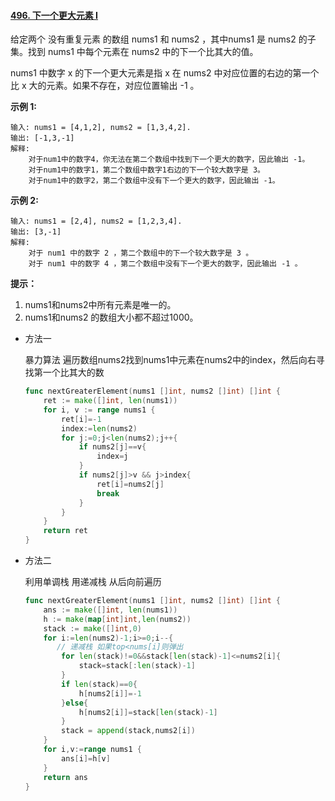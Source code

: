 #### [496. 下一个更大元素 I](https://leetcode-cn.com/problems/next-greater-element-i/)

给定两个 没有重复元素 的数组 nums1 和 nums2 ，其中nums1 是 nums2 的子集。找到 nums1 中每个元素在 nums2 中的下一个比其大的值。

nums1 中数字 x 的下一个更大元素是指 x 在 nums2 中对应位置的右边的第一个比 x 大的元素。如果不存在，对应位置输出 -1 。

**示例 1:**

```
输入: nums1 = [4,1,2], nums2 = [1,3,4,2].
输出: [-1,3,-1]
解释:
    对于num1中的数字4，你无法在第二个数组中找到下一个更大的数字，因此输出 -1。
    对于num1中的数字1，第二个数组中数字1右边的下一个较大数字是 3。
    对于num1中的数字2，第二个数组中没有下一个更大的数字，因此输出 -1。
```

**示例 2:**

```
输入: nums1 = [2,4], nums2 = [1,2,3,4].
输出: [3,-1]
解释:
    对于 num1 中的数字 2 ，第二个数组中的下一个较大数字是 3 。
    对于 num1 中的数字 4 ，第二个数组中没有下一个更大的数字，因此输出 -1 。
```

**提示：**

1. nums1和nums2中所有元素是唯一的。
2. nums1和nums2 的数组大小都不超过1000。

- 方法一 

  暴力算法 遍历数组nums2找到nums1中元素在nums2中的index，然后向右寻找第一个比其大的数

  ```go
  func nextGreaterElement(nums1 []int, nums2 []int) []int {
      ret := make([]int, len(nums1))
      for i, v := range nums1 {
          ret[i]=-1
          index:=len(nums2)
          for j:=0;j<len(nums2);j++{
              if nums2[j]==v{
                  index=j
              }
              if nums2[j]>v && j>index{
                  ret[i]=nums2[j]
                  break
              }
          }
      }
      return ret
  }
  ```

- 方法二

  利用单调栈 用递减栈 从后向前遍历

  ```go
  func nextGreaterElement(nums1 []int, nums2 []int) []int {
      ans := make([]int, len(nums1))
      h := make(map[int]int,len(nums2))
      stack := make([]int,0)
      for i:=len(nums2)-1;i>=0;i--{
         // 递减栈 如果top<nums[i]则弹出
          for len(stack)!=0&&stack[len(stack)-1]<=nums2[i]{
              stack=stack[:len(stack)-1]
          }
          if len(stack)==0{
              h[nums2[i]]=-1
          }else{
              h[nums2[i]]=stack[len(stack)-1]
          }
          stack = append(stack,nums2[i])
      }
      for i,v:=range nums1 {
          ans[i]=h[v]
      }
      return ans
  }
```
  
  

